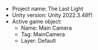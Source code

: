 <!-- UNITY CODE ASSIST INSTRUCTIONS START -->
- Project name: The Last Light
- Unity version: Unity 2022.3.48f1
- Active game object:
  - Name: Main Camera
  - Tag: MainCamera
  - Layer: Default
<!-- UNITY CODE ASSIST INSTRUCTIONS END -->